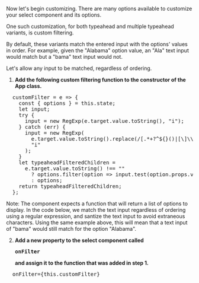 Now let's begin customizing. There are many options available to customize your select component and its options.

One such customization, for both typeahead and multiple typeahead variants, is custom filtering.

By default, these variants match the entered input with the options' values in order. For example, given the "Alabama" option value, an "Ala" text input would match but a "bama" text input would not.

Let's allow any input to be matched, regardless of ordering.

1) **Add the following custom filtering function to the constructor of the App class.**

<pre class="file" data-target="clipboard">
  customFilter = e => {
    const { options } = this.state;
    let input;
    try {
      input = new RegExp(e.target.value.toString(), "i");
    } catch (err) {
      input = new RegExp(
        e.target.value.toString().replace(/[.*+?^${}()|[\]\\]/g, "\\$&"),
        "i"
      );
    }
    let typeaheadFilteredChildren =
      e.target.value.toString() !== ""
        ? options.filter(option => input.test(option.props.value.toString()))
        : options;
    return typeaheadFilteredChildren;
  };
</pre>

Note: The component expects a function that will return a list of options to display. In the code below, we match the text input regardless of ordering using a regular expression, and santize the text input to avoid extraneous characters. Using the same example above, this will mean that a text input of "bama" would still match for the option "Alabama".

2) **Add a new property to the select component called <pre>onFilter</pre> and assign it to the function that was added in step 1.**

<pre>
  onFilter={this.customFilter}
</pre>
